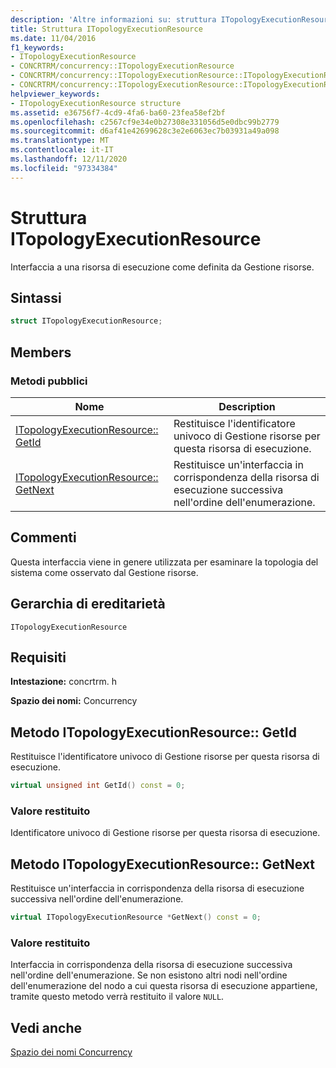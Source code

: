 ```yaml
---
description: 'Altre informazioni su: struttura ITopologyExecutionResource'
title: Struttura ITopologyExecutionResource
ms.date: 11/04/2016
f1_keywords:
- ITopologyExecutionResource
- CONCRTRM/concurrency::ITopologyExecutionResource
- CONCRTRM/concurrency::ITopologyExecutionResource::ITopologyExecutionResource::GetId
- CONCRTRM/concurrency::ITopologyExecutionResource::ITopologyExecutionResource::GetNext
helpviewer_keywords:
- ITopologyExecutionResource structure
ms.assetid: e36756f7-4cd9-4fa6-ba60-23fea58ef2bf
ms.openlocfilehash: c2567cf9e34e0b27308e331056d5e0dbc99b2779
ms.sourcegitcommit: d6af41e42699628c3e2e6063ec7b03931a49a098
ms.translationtype: MT
ms.contentlocale: it-IT
ms.lasthandoff: 12/11/2020
ms.locfileid: "97334384"
---
```

# <a name="itopologyexecutionresource-structure"></a>Struttura ITopologyExecutionResource

Interfaccia a una risorsa di esecuzione come definita da Gestione risorse.

## <a name="syntax"></a>Sintassi

```cpp
struct ITopologyExecutionResource;
```

## <a name="members"></a>Members

### <a name="public-methods"></a>Metodi pubblici

|Nome|Description|
|----------|-----------------|
|[ITopologyExecutionResource:: GetId](#getid)|Restituisce l'identificatore univoco di Gestione risorse per questa risorsa di esecuzione.|
|[ITopologyExecutionResource:: GetNext](#getnext)|Restituisce un'interfaccia in corrispondenza della risorsa di esecuzione successiva nell'ordine dell'enumerazione.|

## <a name="remarks"></a>Commenti

Questa interfaccia viene in genere utilizzata per esaminare la topologia del sistema come osservato dal Gestione risorse.

## <a name="inheritance-hierarchy"></a>Gerarchia di ereditarietà

`ITopologyExecutionResource`

## <a name="requirements"></a>Requisiti

**Intestazione:** concrtrm. h

**Spazio dei nomi:** Concurrency

## <a name="itopologyexecutionresourcegetid-method"></a><a name="getid"></a> Metodo ITopologyExecutionResource:: GetId

Restituisce l'identificatore univoco di Gestione risorse per questa risorsa di esecuzione.

```cpp
virtual unsigned int GetId() const = 0;
```

### <a name="return-value"></a>Valore restituito

Identificatore univoco di Gestione risorse per questa risorsa di esecuzione.

## <a name="itopologyexecutionresourcegetnext-method"></a><a name="getnext"></a> Metodo ITopologyExecutionResource:: GetNext

Restituisce un'interfaccia in corrispondenza della risorsa di esecuzione successiva nell'ordine dell'enumerazione.

```cpp
virtual ITopologyExecutionResource *GetNext() const = 0;
```

### <a name="return-value"></a>Valore restituito

Interfaccia in corrispondenza della risorsa di esecuzione successiva nell'ordine dell'enumerazione. Se non esistono altri nodi nell'ordine dell'enumerazione del nodo a cui questa risorsa di esecuzione appartiene, tramite questo metodo verrà restituito il valore `NULL`.

## <a name="see-also"></a>Vedi anche

[Spazio dei nomi Concurrency](concurrency-namespace.md)
